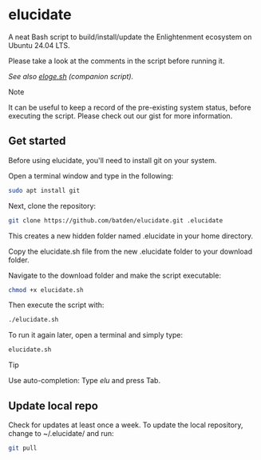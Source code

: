 # elucidate

A neat Bash script to build/install/update the Enlightenment ecosystem on Ubuntu 24.04 LTS.

Please take a look at the comments in the script before running it.

*See also [eloge.sh](https://github.com/batden/eloge) (companion script).*

> [!NOTE]
> It can be useful to keep a record of the pre-existing system status, before executing the script.
> Please check out our gist for more information.

## Get started

Before using elucidate, you'll need to install git on your system.

Open a terminal window and type in the following:

```bash
sudo apt install git
```

Next, clone the repository:

```bash
git clone https://github.com/batden/elucidate.git .elucidate
```

This creates a new hidden folder named .elucidate in your home directory.

Copy the elucidate.sh file from the new .elucidate folder to your download folder.

Navigate to the download folder and make the script executable:

```bash
chmod +x elucidate.sh
```

Then execute the script with:

```bash
./elucidate.sh
```

To run it again later, open a terminal and simply type:

```bash
elucidate.sh
```

> [!TIP]
> Use auto-completion: Type *elu* and press Tab.

## Update local repo

Check for updates at least once a week.
To update the local repository, change to ~/.elucidate/ and run:

```bash
git pull
```
